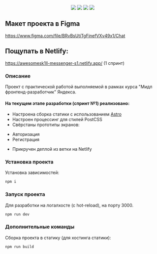 <p align="center">
    <img src="https://img.shields.io/badge/astro-%5E2.4.1-B845ED" />
    <img src="https://img.shields.io/badge/node-%5E16.14.0-blue" />
    <img src="https://img.shields.io/badge/PostCSS-powered-DD3735" />
    <img src="https://img.shields.io/badge/typescript-%5E5.0.4-blue" />
</p>

## Макет проекта в Figma

https://www.figma.com/file/BRvBsUtiTgFinefVXv49x1/Chat

## Пощупать в Netlify:

https://awesomesk1ll-messenger-s1.netlify.app/ (1 спринт)

### Описание

Проект с практической работой выполняемой в рамках курса "Мидл фронтенд-разработчик" Яндекса. 

#### На текущем этапе разработки (спринт №1) реализовано:

* Настроена сборка статики с использованием [Astro](https://astro.build)
* Настроен процессинг для стилей PostCSS
* Свёрстаны прототипы экранов: 
- Авторизация
- Регистрация
* Прикручен деплой из ветки на Netlify

### Установка проекта

Установка зависимостей:

```bash
npm i
```

### Запуск проекта

Для разработки на логалхосте (с hot-reload), на порту 3000.

```bash
npm run dev
```

### Дополнительные команды 

Сборка проекта в статику (для хостинга статики):

```bash
npm run build
```
